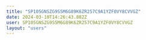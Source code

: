 ```yaml
---
title: "SP105GNSZG9S5M6G89K6ZR257C9A1YZF0VY8CVVGZ"
date: 2024-03-10T14:26:43.882Z
user: SP105GNSZG9S5M6G89K6ZR257C9A1YZF0VY8CVVGZ
layout: "users"
---
```

    